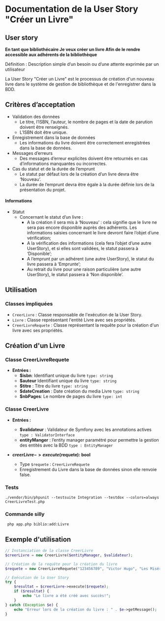 # Documentation de la User Story "Créer un Livre"

## User story
**En tant que bibliothécaire
Je veux créer un livre
Afin de le rendre accessible aux adhérents de la bibliothèque**

Définition : Description simple d’un besoin ou d’une attente exprimée par un utilisateur

La User Story "Créer un Livre" est le processus de création d'un nouveau livre dans le système de gestion de
bibliothèque et de l'enregistrer dans la BDD.




## Critères d’acceptation

* Validation des données
  * Le titre, l’ISBN, l’auteur, le nombre de pages et la date de parution doivent être renseignés.
  * L’ISBN doit être unique.
* Enregistrement dans la base de données
  * Les informations du livre doivent être correctement enregistrées dans la base de données.
* Messages d’erreurs
  * Des messages d’erreur explicites doivent être retournés en cas d’informations manquantes ou incorrectes.
* Cas du statut et de la durée de l’emprunt
  * Le statut par défaut lors de la création d’un livre devra être ‘Nouveau’.
  * La durée de l’emprunt devra être égale à la durée définie lors de la présentation du projet.

#### Informations
* Statut
  * Concernant le statut d’un livre :
    * A la création il sera mis à ‘Nouveau’ : cela signifie que le livre ne sera pas encore disponible auprès des adhérents. Les informations saisies concernant le livre devront faire l’objet d’une vérification;
    * A la vérification des informations (cela fera l’objet d’une autre UserStory), et si elles sont validées, le statut passera à ‘Disponible’;
    * A l’emprunt par un adhérent (une autre UserStory), le statut du livre passera à ‘Emprunte’;
    * Au retrait du livre pour une raison particulière (une autre UserStory), le statut passera à ‘Non disponible’.



## Utilisation
### Classes impliquées

- `CreerLivre` : Classe responsable de l'exécution de la User Story.
- `Livre` : Classe représentant l'entité Livre avec ses propriétés.
- `CreerLivreRequete` : Classe représentant la requête pour la création d'un livre avec ses propriétés.

## Création d'un Livre

### Classe CreerLivreRequete

- **Entrées :**
    - **$isbn**: Identifiant unique du livre `type: string`
    - **$auteur** Identifiant unique du livre `type: string`
    - **$titre** : Titre du livre  `type: string`
    - **$dateCreation** : Date création du media Livre `type: string`
    - **$nbPages**: Le nombre de pages du livre `type: int`


### Classe CreerLivre

- **Entrées :**
  - **$validateur** : Validateur de Symfony avec les annotations actives  `type : ValidatorInterface`
  - **entityManger** : l’entity manager paramétré pour permettre la gestion des entités avec la BDD  `type : EntityManager`

- **$creerLivre->execute($requete): bool**
    - Type `$requete` : `CreerLivreRequete`
    - Enregistrement du Livre dans la base de données sinon elle renvoie false.


### Tests 
````batch
./vendor/bin/phpunit --testsuite Integration --testdox --colors=always CreerLivreTest.php
````

### Commande silly 
````batch
 php app.php biblio:add:Livre  
````



## Exemple d'utilisation

```php
// Instanciation de la classe CreerLivre
$creerLivre = new CreerLivre($entityManager, $validateur);

// Création de la requête pour la création du livre
$requete = new CreerLivreRequete("123456789", "Victor Hugo", "Les Misérables", "01/01/1862", 120);

// Exécution de la User Story
try {
    $resultat = $creerLivre->execute($requete);
    if ($resultat) {
        echo "Le livre a été créé avec succès!";
    }
} catch (Exception $e) {
    echo "Erreur lors de la création du livre : " . $e->getMessage();
}
